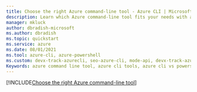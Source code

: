 ```yaml
---
title: Choose the right Azure command-line tool - Azure CLI | Microsoft Docs
description: Learn which Azure command-line tool fits your needs with an Azure CLI vs Azure PowerShell comparison — get started with your preferred command-line tool.
manager: mkluck
author: dbradish-microsoft
ms.author: dbradish
ms.topic: quickstart
ms.service: azure
ms.date: 08/01/2021
ms.tool: azure-cli, azure-powershell
ms.custom: devx-track-azurecli, seo-azure-cli, mode-api, devx-track-azurepowershell
Keywords: azure command line tool, azure cli tools, azure cli vs powershell, azure cli powershell, powershell cli, azure cli vs cloud shell, shell environment
---
```


[!INCLUDE[Choose the right Azure command-line tool](~/azure-dev-docs-pr/articles/includes/choose-the-right-azure-command-line-tool.md)]
